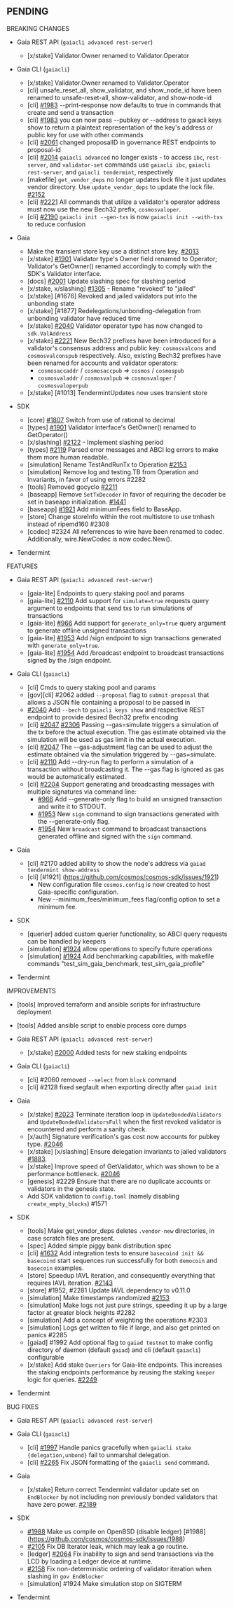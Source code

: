 ## PENDING

BREAKING CHANGES

* Gaia REST API (`gaiacli advanced rest-server`)
    * [x/stake] Validator.Owner renamed to Validator.Operator

* Gaia CLI  (`gaiacli`)
    * [x/stake] Validator.Owner renamed to Validator.Operator
    * [cli] unsafe_reset_all, show_validator, and show_node_id have been renamed to unsafe-reset-all, show-validator, and show-node-id
    * [cli] [\#1983](https://github.com/cosmos/cosmos-sdk/issues/1983) --print-response now defaults to true in commands that create and send a transaction
    * [cli] [\#1983](https://github.com/cosmos/cosmos-sdk/issues/1983) you can now pass --pubkey or --address to gaiacli keys show to return a plaintext representation of the key's address or public key for use with other commands
    * [cli] [\#2061](https://github.com/cosmos/cosmos-sdk/issues/2061) changed proposalID in governance REST endpoints to proposal-id
    * [cli] [\#2014](https://github.com/cosmos/cosmos-sdk/issues/2014) `gaiacli advanced` no longer exists - to access `ibc`, `rest-server`, and `validator-set` commands use `gaiacli ibc`, `gaiacli rest-server`, and `gaiacli tendermint`, respectively
    * [makefile] `get_vendor_deps` no longer updates lock file it just updates vendor directory. Use `update_vendor_deps` to update the lock file. [#2152](https://github.com/cosmos/cosmos-sdk/pull/2152)
    * [cli] [\#2221](https://github.com/cosmos/cosmos-sdk/issues/2221) All commands that
    utilize a validator's operator address must now use the new Bech32 prefix,
    `cosmosvaloper`.
    * [cli] [\#2190](https://github.com/cosmos/cosmos-sdk/issues/2190) `gaiacli init --gen-txs` is now `gaiacli init --with-txs` to reduce confusion

* Gaia
    * Make the transient store key use a distinct store key. [#2013](https://github.com/cosmos/cosmos-sdk/pull/2013)
    * [x/stake] [\#1901](https://github.com/cosmos/cosmos-sdk/issues/1901) Validator type's Owner field renamed to Operator; Validator's GetOwner() renamed accordingly to comply with the SDK's Validator interface.
    * [docs] [#2001](https://github.com/cosmos/cosmos-sdk/pull/2001) Update slashing spec for slashing period
    * [x/stake, x/slashing] [#1305](https://github.com/cosmos/cosmos-sdk/issues/1305) - Rename "revoked" to "jailed"
    * [x/stake] [#1676] Revoked and jailed validators put into the unbonding state
    * [x/stake] [#1877] Redelegations/unbonding-delegation from unbonding validator have reduced time
    * [x/stake] [\#2040](https://github.com/cosmos/cosmos-sdk/issues/2040) Validator
    operator type has now changed to `sdk.ValAddress`
    * [x/stake] [\#2221](https://github.com/cosmos/cosmos-sdk/issues/2221) New
    Bech32 prefixes have been introduced for a validator's consensus address and
    public key: `cosmosvalcons` and `cosmosvalconspub` respectively. Also, existing Bech32 prefixes have been
    renamed for accounts and validator operators:
      * `cosmosaccaddr` / `cosmosaccpub` => `cosmos` / `cosmospub`
      * `cosmosvaladdr` / `cosmosvalpub` => `cosmosvaloper` / `cosmosvaloperpub`
    * [x/stake] [#1013] TendermintUpdates now uses transient store
    
* SDK
    * [core] [\#1807](https://github.com/cosmos/cosmos-sdk/issues/1807) Switch from use of rational to decimal
    * [types] [\#1901](https://github.com/cosmos/cosmos-sdk/issues/1901) Validator interface's GetOwner() renamed to GetOperator()
    * [x/slashing] [#2122](https://github.com/cosmos/cosmos-sdk/pull/2122) - Implement slashing period
    * [types] [\#2119](https://github.com/cosmos/cosmos-sdk/issues/2119) Parsed error messages and ABCI log errors to make them more human readable.
    * [simulation] Rename TestAndRunTx to Operation [#2153](https://github.com/cosmos/cosmos-sdk/pull/2153)
    * [simulation] Remove log and testing.TB from Operation and Invariants, in favor of using errors \#2282
    * [tools] Removed gocyclo [#2211](https://github.com/cosmos/cosmos-sdk/issues/2211)
    * [baseapp] Remove `SetTxDecoder` in favor of requiring the decoder be set in baseapp initialization. [#1441](https://github.com/cosmos/cosmos-sdk/issues/1441)
    * [baseapp] [\#1921](https://github.com/cosmos/cosmos-sdk/issues/1921) Add minimumFees field to BaseApp.
    * [store] Change storeInfo within the root multistore to use tmhash instead of ripemd160 \#2308
    * [codec] \#2324 All referrences to wire have been renamed to codec. Additionally, wire.NewCodec is now codec.New().

* Tendermint

FEATURES

* Gaia REST API (`gaiacli advanced rest-server`)
  * [gaia-lite] Endpoints to query staking pool and params
  * [gaia-lite] [\#2110](https://github.com/cosmos/cosmos-sdk/issues/2110) Add support for `simulate=true` requests query argument to endpoints that send txs to run simulations of transactions
  * [gaia-lite] [\#966](https://github.com/cosmos/cosmos-sdk/issues/966) Add support for `generate_only=true` query argument to generate offline unsigned transactions
  * [gaia-lite] [\#1953](https://github.com/cosmos/cosmos-sdk/issues/1953) Add /sign endpoint to sign transactions generated with `generate_only=true`.
  * [gaia-lite] [\#1954](https://github.com/cosmos/cosmos-sdk/issues/1954) Add /broadcast endpoint to broadcast transactions signed by the /sign endpoint.

* Gaia CLI  (`gaiacli`)
  * [cli] Cmds to query staking pool and params
  * [gov][cli] #2062 added `--proposal` flag to `submit-proposal` that allows a JSON file containing a proposal to be passed in
  * [\#2040](https://github.com/cosmos/cosmos-sdk/issues/2040) Add `--bech` to `gaiacli keys show` and respective REST endpoint to
  provide desired Bech32 prefix encoding
  * [cli] [\#2047](https://github.com/cosmos/cosmos-sdk/issues/2047) [\#2306](https://github.com/cosmos/cosmos-sdk/pull/2306) Passing --gas=simulate triggers a simulation of the tx before the actual execution.
  The gas estimate obtained via the simulation will be used as gas limit in the actual execution.
  * [cli] [\#2047](https://github.com/cosmos/cosmos-sdk/issues/2047) The --gas-adjustment flag can be used to adjust the estimate obtained via the simulation triggered by --gas=simulate.
  * [cli] [\#2110](https://github.com/cosmos/cosmos-sdk/issues/2110) Add --dry-run flag to perform a simulation of a transaction without broadcasting it. The --gas flag is ignored as gas would be automatically estimated.
  * [cli] [\#2204](https://github.com/cosmos/cosmos-sdk/issues/2204) Support generating and broadcasting messages with multiple signatures via command line:
    * [\#966](https://github.com/cosmos/cosmos-sdk/issues/966) Add --generate-only flag to build an unsigned transaction and write it to STDOUT.
    * [\#1953](https://github.com/cosmos/cosmos-sdk/issues/1953) New `sign` command to sign transactions generated with the --generate-only flag.
    * [\#1954](https://github.com/cosmos/cosmos-sdk/issues/1954) New `broadcast` command to broadcast transactions generated offline and signed with the `sign` command.

* Gaia
  * [cli] #2170 added ability to show the node's address via `gaiad tendermint show-address`
  * [cli] [\#1921] (https://github.com/cosmos/cosmos-sdk/issues/1921)
    * New configuration file `cosmos.config` is now created to host Gaia-specific configuration.
    * New --minimum_fees/minimum_fees flag/config option to set a minimum fee.

* SDK
  * [querier] added custom querier functionality, so ABCI query requests can be handled by keepers
  * [simulation] [\#1924](https://github.com/cosmos/cosmos-sdk/issues/1924) allow operations to specify future operations
  * [simulation] [\#1924](https://github.com/cosmos/cosmos-sdk/issues/1924) Add benchmarking capabilities, with makefile commands "test_sim_gaia_benchmark, test_sim_gaia_profile"

* Tendermint


IMPROVEMENTS
* [tools] Improved terraform and ansible scripts for infrastructure deployment
* [tools] Added ansible script to enable process core dumps

* Gaia REST API (`gaiacli advanced rest-server`)
    * [x/stake] [\#2000](https://github.com/cosmos/cosmos-sdk/issues/2000) Added tests for new staking endpoints

* Gaia CLI  (`gaiacli`)
    * [cli] #2060 removed `--select` from `block` command
    * [cli] #2128 fixed segfault when exporting directly after `gaiad init`

* Gaia
    * [x/stake] [#2023](https://github.com/cosmos/cosmos-sdk/pull/2023) Terminate iteration loop in `UpdateBondedValidators` and `UpdateBondedValidatorsFull` when the first revoked validator is encountered and perform a sanity check.
    * [x/auth] Signature verification's gas cost now accounts for pubkey type. [#2046](https://github.com/tendermint/tendermint/pull/2046)
    * [x/stake] [x/slashing] Ensure delegation invariants to jailed validators [#1883](https://github.com/cosmos/cosmos-sdk/issues/1883).
    * [x/stake] Improve speed of GetValidator, which was shown to be a performance bottleneck. [#2046](https://github.com/tendermint/tendermint/pull/2200)
    * [genesis] \#2229 Ensure that there are no duplicate accounts or validators in the genesis state.
    * Add SDK validation to `config.toml` (namely disabling `create_empty_blocks`) \#1571

* SDK
    * [tools] Make get_vendor_deps deletes `.vendor-new` directories, in case scratch files are present.
    * [spec] Added simple piggy bank distribution spec
    * [cli] [\#1632](https://github.com/cosmos/cosmos-sdk/issues/1632) Add integration tests to ensure `basecoind init && basecoind` start sequences run successfully for both `democoin` and `basecoin` examples.
    * [store] Speedup IAVL iteration, and consequently everything that requires IAVL iteration. [#2143](https://github.com/cosmos/cosmos-sdk/issues/2143)
    * [store] \#1952, \#2281 Update IAVL dependency to v0.11.0
    * [simulation] Make timestamps randomized [#2153](https://github.com/cosmos/cosmos-sdk/pull/2153)
    * [simulation] Make logs not just pure strings, speeding it up by a large factor at greater block heights \#2282
    * [simulation] Add a concept of weighting the operations \#2303
    * [simulation] Logs get written to file if large, and also get printed on panics \#2285
    * [gaiad] \#1992 Add optional flag to `gaiad testnet` to make config directory of daemon (default `gaiad`) and cli (default `gaiacli`) configurable
    * [x/stake] Add stake `Queriers` for Gaia-lite endpoints. This increases the staking endpoints performance by reusing the staking `keeper` logic for queries. [#2249](https://github.com/cosmos/cosmos-sdk/pull/2149)

* Tendermint

BUG FIXES

* Gaia REST API (`gaiacli advanced rest-server`)

* Gaia CLI  (`gaiacli`)
    * [cli] [\#1997](https://github.com/cosmos/cosmos-sdk/issues/1997) Handle panics gracefully when `gaiacli stake {delegation,unbond}` fail to unmarshal delegation.
    * [cli] [\#2265](https://github.com/cosmos/cosmos-sdk/issues/2265) Fix JSON formatting of the `gaiacli send` command.

* Gaia
  * [x/stake] Return correct Tendermint validator update set on `EndBlocker` by not
  including non previously bonded validators that have zero power. [#2189](https://github.com/cosmos/cosmos-sdk/issues/2189)

* SDK
    * [\#1988](https://github.com/cosmos/cosmos-sdk/issues/1988) Make us compile on OpenBSD (disable ledger) [#1988] (https://github.com/cosmos/cosmos-sdk/issues/1988)
    * [\#2105](https://github.com/cosmos/cosmos-sdk/issues/2105) Fix DB Iterator leak, which may leak a go routine.
    * [ledger] [\#2064](https://github.com/cosmos/cosmos-sdk/issues/2064) Fix inability to sign and send transactions via the LCD by
    loading a Ledger device at runtime.
    * [\#2158](https://github.com/cosmos/cosmos-sdk/issues/2158) Fix non-deterministic ordering of validator iteration when slashing in `gov EndBlocker`
    * [simulation] \#1924 Make simulation stop on SIGTERM

* Tendermint
